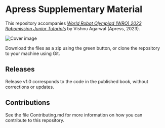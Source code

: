 # Apress Supplementary Material

This repository accompanies [*World Robot Olympiad (WRO) 2023 Robomission Junior Tutorials*](https://link.springer.com/book/10.1007/%isbn%) by Vishnu Agarwal (Apress, 2023).

[comment]: #cover
![Cover image](%isbn%.jpg)

Download the files as a zip using the green button, or clone the repository to your machine using Git.

## Releases

Release v1.0 corresponds to the code in the published book, without corrections or updates.

## Contributions

See the file Contributing.md for more information on how you can contribute to this repository.
